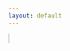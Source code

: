 ```yaml
---
layout: default
---
```

<html>
<head>
  <title>Responsive Model Viewer</title>
  <style>
    .js-scan-viewer {
      width: 100%;
      max-width: 100vw; /* Maximum width as 100% of the viewport width */
      height: 98vh;    /* Height as 100% of the viewport height */
      border: 1px solid #ccc;
      background-color: #fff;
    }
  </style>
</head>
<body>
  <!-- Inclusion of the model-viewer library -->
  <script type="module" src="https://unpkg.com/@google/model-viewer/dist/model-viewer.min.js"></script>

  <!-- Model Viewer Component -->
  <model-viewer src="https://biocommunication.org/filesystems/scans/Hylaeus-cgj-20230823.gltf"
                shadow-intensity="1" 
                camera-controls="" 
                touch-action="none" 
                interaction-prompt-threshold="500" 
                auto-rotate="" 
                class="js-scan-viewer" 
                ar-status="not-presenting"></model-viewer>
</body>
</html>
